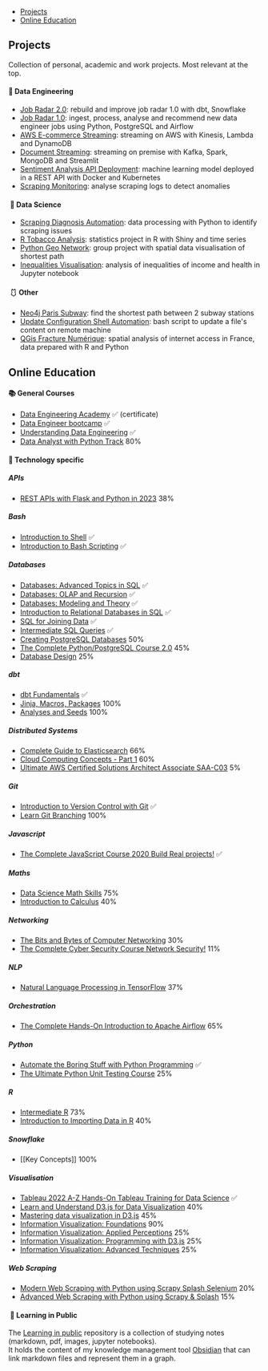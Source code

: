 - [Projects](##projects)
- [Online Education](##online-education)
## Projects

Collection of personal, academic and work projects. Most relevant at the top.
#### 🦺 Data Engineering
- [Job Radar 2.0](https://github.com/FelitaD/job-radar-2.0): rebuild and improve job radar 1.0 with dbt, Snowflake
- [Job Radar 1.0](https://github.com/FelitaD/job-radar-1.0): ingest, process, analyse and recommend new data engineer jobs using Python, PostgreSQL and Airflow
- [AWS E-commerce Streaming](https://github.com/FelitaD/aws-ecommerce-streaming): streaming on AWS with Kinesis, Lambda and DynamoDB
- [Document Streaming](https://github.com/FelitaD/document-streaming): streaming on premise with Kafka, Spark, MongoDB and Streamlit
- [Sentiment Analysis API Deployment](https://github.com/FelitaD/sentiment-analysis-api-deployment): machine learning model deployed in a REST API with Docker and Kubernetes
- [Scraping Monitoring](https://github.com/FelitaD/scraping-monitoring): analyse scraping logs to detect anomalies
####  🥼 Data Science
- [Scraping Diagnosis Automation](): data processing with Python to identify scraping issues
- [R Tobacco Analysis](https://github.com/FelitaD/r-tobacco-analysis): statistics project in R with Shiny and time series
- [Python Geo Network](https://github.com/FelitaD/python-geo-network): group project with spatial data visualisation of shortest path
- [Inequalities Visualisation](https://github.com/FelitaD/visualisation-inequalities): analysis of inequalities of income and health in Jupyter notebook

####  🩱 Other
- [Neo4j Paris Subway](https://github.com/FelitaD/neo4j-paris-subway): find the shortest path between 2 subway stations
- [Update Configuration Shell Automation](https://github.com/FelitaD/update-configuration-shell-automation/blob/main/update_conf_ini.sh): bash script to update a file's content on remote machine
- [QGis Fracture Numérique](https://github.com/FelitaD/qgis-fracture-numerique): spatial analysis of internet access in France, data prepared with R and Python

## Online Education

#### 📚 General Courses

- [Data Engineering Academy](https://learndataengineering.com/p/academy) ✅ (certificate)
- [Data Engineer bootcamp](https://formation.datascientest.com/data-engineer-landing-page?loc_physical_ms=9040861&utm_term=data%20science%20bootcamps&utm_campaign=%5Bsearch%5D+data+scientist+(EN)&utm_source=adwords&utm_medium=ppc&hsa_acc=9618047041&hsa_cam=15903912889&hsa_grp=135297121907&hsa_ad=575249620956&hsa_src=g&hsa_tgt=kwd-335814959009&hsa_kw=data%20science%20bootcamps&hsa_mt=p&hsa_net=adwords&hsa_ver=3&gclid=CjwKCAjw5_GmBhBIEiwA5QSMxE0bXOjGwBWLHuhzO1Kxs_F8yrnc9BUGLjOz0GvnA63xdod-yQBVRhoCSREQAvD_BwE) ✅
- [Understanding Data Engineering](https://app.datacamp.com/learn/courses/understanding-data-engineering) ✅
- [Data Analyst with Python Track](https://app.datacamp.com/learn/career-tracks/data-analyst-with-python?version=5) 80%

#### 📘 Technology specific
##### APIs
- [REST APIs with Flask and Python in 2023](https//www.udemy.com/course/rest-api-flask-and-python/) 38%
##### Bash
- [Introduction to Shell](https://app.datacamp.com/learn/courses/introduction-to-shell) ✅
- [Introduction to Bash Scripting](https://app.datacamp.com/learn/courses/introduction-to-bash-scripting) ✅
##### Databases
- [Databases: Advanced Topics in SQL](https//learning.edx.org/course/course-v1StanfordOnline+SOE.YDB-ADVSQL0001+2T2020/home) ✅
- [Databases: OLAP and Recursion](https//learning.edx.org/course/course-v1StanfordOnline+SOE.YDB-OLAP_RECURSION0001+2T2020/home) ✅
- [Databases: Modeling and Theory](https//learning.edx.org/course/course-v1StanfordOnline+SOE.YDB-MDL_THEORY0001+2T2020/home) ✅
- [Introduction to Relational Databases in SQL](https://app.datacamp.com/learn/courses/introduction-to-relational-databases-in-sql) ✅
- [SQL for Joining Data](https://app.datacamp.com/learn/courses/sql-for-joining-data) ✅
- [Intermediate SQL Queries](https://app.datacamp.com/learn/courses/intermediate-sql-queries) ✅
- [Creating PostgreSQL Databases](https://app.datacamp.com/learn/courses/creating-postgresql-databases) 50%
- [The Complete Python/PostgreSQL Course 2.0](https//www.udemy.com/course/complete-python-postgresql-database-course/) 45%
- [Database Design](https://app.datacamp.com/learn/courses/database-design) 25%

##### dbt
- [dbt Fundamentals](https://courses.getdbt.com/courses/fundamentals) ✅
- [Jinja, Macros, Packages](https://courses.getdbt.com/courses/jinja-macros-packages) 100%
- [Analyses and Seeds](https://courses.getdbt.com/courses/analyses-seeds) 100% 
##### Distributed Systems
- [Complete Guide to Elasticsearch](https//www.udemy.com/course/elasticsearch-complete-guide/) 66%
- [Cloud Computing Concepts - Part 1](https//www.coursera.org/learn/cloud-computing/home/week/1)  60%
- [Ultimate AWS Certified Solutions Architect Associate SAA-C03](https//www.udemy.com/course/aws-certified-solutions-architect-associate-saa-c03/) 5%
##### Git
- [Introduction to Version Control with Git](https://app.datacamp.com/learn/courses/introduction-to-version-control-with-git) ✅
- [Learn Git Branching](https://learngitbranching.js.org/?locale=fr_FR) 100%
##### Javascript
- [The Complete JavaScript Course 2020 Build Real projects!](https//www.udemy.com/course/the-complete-javascript-course/) ✅
##### Maths
- [Data Science Math Skills](https//www.coursera.org/learn/datasciencemathskills/home/week/4) 75%
- [Introduction to Calculus](https//www.coursera.org/learn/introduction-to-calculus/home/week/1) 40%
##### Networking
- [The Bits and Bytes of Computer Networking](https://www.coursera.org/learn/computer-networking/home/week/1) 30%
- [The Complete Cyber Security Course  Network Security!](https//www.udemy.com/course/network-security-course/) 11%
##### NLP
- [Natural Language Processing in TensorFlow](https//www.coursera.org/learn/natural-language-processing-tensorflow/home) 37%
##### Orchestration
- [The Complete Hands-On Introduction to Apache Airflow](https//www.udemy.com/course/the-complete-hands-on-course-to-master-apache-airflow/) 65%
##### Python
- [Automate the Boring Stuff with Python Programming](https//www.udemy.com/course/automate/) ✅
- [The Ultimate Python Unit Testing Course](https//www.udemy.com/course/python-unit-testing/) 25%
##### R
- [Intermediate R](https://app.datacamp.com/learn/courses/intermediate-r) 73%
- [Introduction to Importing Data in R](https://app.datacamp.com/learn/courses/introduction-to-importing-data-in-r) 40%

##### Snowflake

- [[Key Concepts]] 100%

##### Visualisation
- [Tableau 2022 A-Z Hands-On Tableau Training for Data Science](https//www.udemy.com/course/tableau10/) ✅
- [Learn and Understand D3.js for Data Visualization](https//www.udemy.com/course/learn-d3js-for-data-visualization/) 40%
- [Mastering data visualization in D3.js](https//www.udemy.com/course/masteringd3js/) 45%
- [Information Visualization: Foundations](https//www.coursera.org/learn/information-visualization-fundamentals/home/week/4) 90%
- [Information Visualization: Applied Perceptions](https//www.coursera.org/learn/information-visualization-applied-perception/home/week/1) 25%
- [Information Visualization: Programming with D3.js](https//www.coursera.org/learn/information-visualization-programming-d3js/home/week/1) 25%
- [Information Visualization: Advanced Techniques](https//www.coursera.org/learn/information-visualization-advanced-techniques/home/week/1) 25%
##### Web Scraping
- [Modern Web Scraping with Python using Scrapy Splash Selenium](https//www.udemy.com/course/web-scraping-in-python-using-scrapy-and-splash/) 20%
- [Advanced Web Scraping with Python using Scrapy & Splash](https//www.udemy.com/course/advanced-web-scraping-with-python-using-scrapy-splash/) 15%

####  📝 Learning in Public

The [Learning in public](https//github.com/FelitaD/Knowledge) repository is a collection of studying notes (markdown, pdf, images, jupyter notebooks). <br>
It holds the content of my knowledge management tool [Obsidian](https://obsidian.md/) that can link markdown files and represent them in a graph.